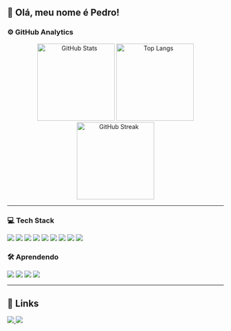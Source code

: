 ## 👋 Olá, meu nome é Pedro!

### ⚙️ GitHub Analytics

<div align="center">
  <img 
    src="https://github-readme-stats.vercel.app/api?username=PedroCezarini&theme=dark&hide_border=false&include_all_commits=true" 
    height="180" 
    alt="GitHub Stats"
  />
  <img 
    src="https://github-readme-stats.vercel.app/api/top-langs/?username=PedroCezarini&theme=dark&hide_border=false&include_all_commits=true&count_private=true&layout=compact" 
    height="180" 
    alt="Top Langs"
  />
  <img 
    src="https://github-readme-streak-stats.herokuapp.com/?user=PedroCezarini&theme=dark&hide_border=false" 
    height="180" 
    alt="GitHub Streak"
  />
</div>

---

### 💻 Tech Stack
<div>
  <img src="https://img.shields.io/badge/Python-3776AB?style=for-the-badge&logo=python&logoColor=white" />
  <img src="https://img.shields.io/badge/-JavaScript-333333?style=for-the-badge&logo=javascript" />
  <img src="https://img.shields.io/badge/-HTML5-333333?style=for-the-badge&logo=HTML5" />
  <img src="https://img.shields.io/badge/-CSS-333333?style=for-the-badge&logo=CSS3&logoColor=1572B6" />
  <img src="https://img.shields.io/badge/Django-092E20?style=for-the-badge&logo=django&logoColor=white" />
  <img src="https://img.shields.io/badge/PHP-777BB4?style=for-the-badge&logo=php&logoColor=white" />
  <img src="https://img.shields.io/badge/-MySQL-333333?style=for-the-badge&logo=mysql" />
  <img src="https://img.shields.io/badge/Linux-E34F26?style=for-the-badge&logo=linux&logoColor=black" />
  <img src="https://img.shields.io/badge/Git-E34F26?style=for-the-badge&logo=git&logoColor=white" />
</div>


### 🛠️ Aprendendo
<div>
  <img src="https://img.shields.io/badge/-Java-333333?style=for-the-badge&logo=Java&logoColor=007396" />
  <img src="https://img.shields.io/badge/React-20232A?style=for-the-badge&logo=react&logoColor=61DAFB" />
  <img src="https://img.shields.io/badge/Node.js-43853D?style=for-the-badge&logo=node.js&logoColor=white" />
  <img src="https://img.shields.io/badge/PostgreSQL-316192?style=for-the-badge&logo=postgresql&logoColor=white" />
 
</div>

---

## 🔗 Links

  <a href="https://www.linkedin.com/in/seu-usuario/" target="_blank">
    <img src="https://img.shields.io/badge/-LinkedIn-0A66C2?style=for-the-badge&logo=linkedin&logoColor=white" />
  </a>
  <a href="https://tryhackme.com/p/seu-usuario" target="_blank">
    <img src="https://img.shields.io/badge/TryHackMe-212C42?style=for-the-badge&logo=tryhackme&logoColor=white" />
  </a>
